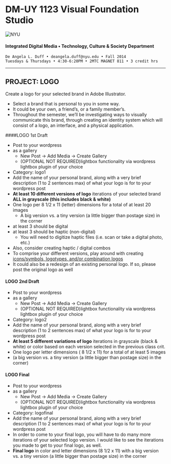 # DM-UY 1123 Visual Foundation Studio

![NYU](http://ws2.polishedsolid.com/de/nyu_soe_logo.png)
#### Integrated Digital Media • Technology, Culture & Society Department 

    De Angela L. Duff • deangela.duff@nyu.edu • Fall 2014 
    Tuesdays & Thursdays • 4:30-6:20PM • 2MTC MAGNET 811 • 3 credit hrs

---


## PROJECT: LOGO
Create a logo for your selected brand in Adobe Illustrator.
* Select a brand that is personal to you in some way. 
* It could be your own, a friend’s, or a family member’s. 
* Throughout the semester, we’ll be investigating ways to visually communicate this brand, through creating an identity system which will consist of a logo, an interface, and a physical application.

####LOGO 1st Draft  
* Post to your wordpress 
* as a gallery 
  * New Post -> Add Media -> Create Gallery
  * (OPTIONAL NOT REQUIRED)lightbox functionality via wordpress lightbox plugin of your choice
* Category: logo1
* Add the name of your personal brand, along with a very brief description (1 to 2 sentences max) of what your logo is for to your wordpress post
* **At least 10 different versions of logo** iterations of your selected brand **ALL in grayscale (this includes black &amp; white)**
* One logo per 8 1/2 x 11 (letter) dimensions for a total of at least 20 images
  * A big version vs. a tiny version (a little bigger than postage size) in the corner
* at least 3 should be digital
* at least 3 should be haptic (non-digital) 
  * You will need to digitize haptic files (i.e. scan or take a digital photo, etc.)
* Also, consider creating haptic / digital combos
* To comprise your different versions, play around with creating <a href="http://www.logodesignsource.com/types.html" target="_blank">icons/symbols, logotypes, and/or combination logos</a>
* It could also be a redesign of an existing personal logo. If so, please post the original logo as well

#### LOGO 2nd Draft  
* Post to your wordpress 
* as a gallery 
  * New Post -> Add Media -> Create Gallery
  * (OPTIONAL NOT REQUIRED)lightbox functionality via wordpress lightbox plugin of your choice
* Category: logo2 
* Add the name of your personal brand, along with a very brief description (1 to 2 sentences max) of what your logo is for to your wordpress post
* **At least 5 different variations of logo** iterations in grayscale (black & white) or color based on each version selected in the previous class crit.
* One logo per letter dimensions ( 8 1/2 x 11) for a total of at least 5 images
* (a big version vs. a tiny version (a little bigger than postage size) in the corner)

#### LOGO Final  
* Post to your wordpress 
* as a gallery 
  * New Post -> Add Media -> Create Gallery
  * (OPTIONAL NOT REQUIRED)lightbox functionality via wordpress lightbox plugin of your choice
* Category: logofinal
* Add the name of your personal brand, along with a very brief description (1 to 2 sentences max) of what your logo is for to your wordpress post
* In order to come to your final logo, you will have to do many more iterations of your selected logo version. I would like to see the iterations you made to get to your final logo, as well.
* **Final logo** in color and letter dimensions (8 1/2 x 11) with a big version vs. a tiny version (a little bigger than postage size) in the corner



